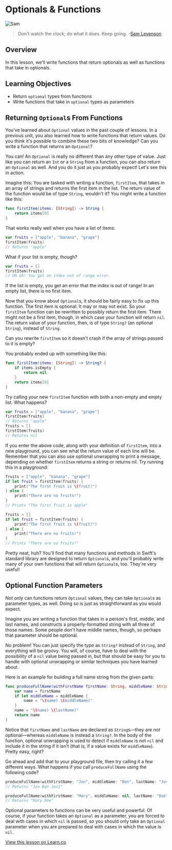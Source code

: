 # Optionals & Functions

![Sam](http://i.imgur.com/6MWBVeq.jpg?1)

> Don't watch the clock; do what it does. Keep going. -[Sam Levenson](https://en.wikipedia.org/wiki/Sam_Levenson)

## Overview

In this lesson, we'll write functions that return optionals as well as functions that take in optionals. 

## Learning Objectives

* Return `optional` types from functions
* Write functions that take  in `optional` types as parameters

## Returning `Optional`s From Functions

You've learned about `Optional` values in the past couple of lessons. In a previous unit, you also learned how to write functions that return values. Do you think it's possible to combine these two bits of knowledge? Can you write a function that returns an `Optional`?

You can! An `Optional` is really no different than any other type of value. Just like you can return an `Int` or a `String` from a function, you can also return an `Optional` as well. And you do it just as you probably expect! Let's see this in action.

Imagine this: You are tasked with writing a function, `firstItem`, that takes in an array of strings and returns the first item in the list. The return value of the function would be of type `String`, wouldn't it? You might write a function like this:

```swift
func firstItem(items: [String]) -> String {
    return items[0]
}
```

That works really well when you have a list of items:

```swift
var fruits = ["apple", "banana", "grape"]
firstItem(fruits)
// Returns "apple"
```

What if your list is empty, though?

```swift
var fruits = []
firstItem(fruits)
// Uh oh! You get an index out of range error.
```

If the list is empty, you get an error that the index is out of range! In an empty list, there is no first item.

Now that you know about `Optional`s, it should be fairly easy to fix up this function. The first item is optional: It may or may not exist. So your `firstItem` function can be rewritten to possibly return the first item. There might not be a first item, though, in which case your function will return `nil`. The return value of your function, then, is of type `String?` (an optional `String`), instead of `String`.

Can you rewrite `firstItem` so it doesn't crash if the array of strings passed to it is empty?

You probably ended up with something like this:

```swift
func firstItem(items: [String]) -> String? {
    if items.isEmpty {
        return nil
    }
    return items[0]
}
```

Try calling your new `firstItem` function with both a non-empty and empty list. What happens?

```swift
var fruits = ["apple", "banana", "grape"]
firstItem(fruits)
// Returns "apple"
fruits = []
firstItem(fruits)
// Returns nil
```

If you enter the above code, along with your definition of `firstItem`, into a new playground, you can see what the return value of each line will be. Remember that you can also use optional unwrapping to print a message, depending on whether `firstItem` returns a string or returns nil. Try running this in a playground:

```swift
fruits = ["apple", "banana", "grape"]
if let fruit = firstItem(fruits) {
    print("The first fruit is \(fruit)")
} else {
    print("There are no fruits!")
}
// Prints "The first fruit is apple"

fruits = []
if let fruit = firstItem(fruits) {
    print("The first fruit is \(fruit)")
} else {
    print("There are no fruits!")
}
// Prints "There are no fruits!"
```

Pretty neat, huh? You'll find that many functions and methods in Swift's standard library are designed to return `Optional`s, and you'll probably write many of your own functions that will return `Optional`s, too. They're very useful!

## Optional Function Parameters

Not only can functions return `Optional` values, they can take `Optional`s as parameter types, as well. Doing so is just as straightforward as you would expect.

Imagine you are writing a function that takes in a person's first, middle, and last names, and constructs a properly-formatted string with all three of those names. Some people don't have middle names, though, so perhaps that parameter should be optional.

No problem! You can just specify the type as `String?` instead of `String`, and everything will be groovy. You will, of course, have to deal with the possibility of a `nil` value being passed in, but that should be easy for you to handle with optional unwrapping or similar techniques you have learned about.

Here is an example for building a full name string from the given parts:

```swift
func produceFullName(withFirstName firstName: String, middleName: String?, lastName: String) -> String {
    var name = firstName
    if let middleName = middleName {
        name = "\(name) \(middleName)"
    }
    name = "\(name) \(lastName)"
    return name
}
```

Notice that `firstName` and `lastName` are declared as `String`s—they are _not_ optional—whereas `middleName` is instead a `String?`. In the body of the function, optional unwrapping is used to detect if `middleName` is not `nil` and include it in the string if it isn't (that is, if a value exists for `middleName`). Pretty easy, right?

Go ahead and add that to your playground file, then try calling it a few different ways. What happens if you call `produceFullName` using the following code?

```swift
produceFullName(withFirstName: "Jon", middleName: "Bon", lastName: "Jovi")
// Returns "Jon Bon Jovi"

produceFullName(withFirstName: "Mary", middleName: nil, lastName: "Doe")
// Returns "Mary Doe"
```

Optional parameters to functions can be very useful and powerful. Of course, if your function takes an `Optional` as a parameter, you are forced to deal with cases in which `nil` is passed, so you should only take an `Optional` parameter when you are prepared to deal with cases in which the value is `nil`.

<a href='https://learn.co/lessons/OptionalFunctions' data-visibility='hidden'>View this lesson on Learn.co</a>
